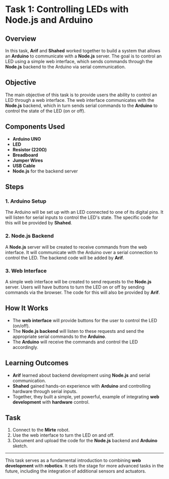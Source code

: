 # Task 1: Controlling LEDs with Node.js and Arduino

## Overview
In this task, **Arif** and **Shahed** worked together to build a system that allows an **Arduino** to communicate with a **Node.js** server. The goal is to control an LED using a simple web interface, which sends commands through the **Node.js** backend to the Arduino via serial communication.

## Objective
The main objective of this task is to provide users the ability to control an LED through a web interface. The web interface communicates with the **Node.js** backend, which in turn sends serial commands to the **Arduino** to control the state of the LED (on or off).

## Components Used
- **Arduino UNO**
- **LED**
- **Resistor (220Ω)**
- **Breadboard**
- **Jumper Wires**
- **USB Cable**
- **Node.js** for the backend server

## Steps

### 1. Arduino Setup
The Arduino will be set up with an LED connected to one of its digital pins. It will listen for serial inputs to control the LED's state. The specific code for this will be provided by **Shahed**.

### 2. Node.js Backend
A **Node.js** server will be created to receive commands from the web interface. It will communicate with the Arduino over a serial connection to control the LED. The backend code will be added by **Arif**.

### 3. Web Interface
A simple web interface will be created to send requests to the **Node.js** server. Users will have buttons to turn the LED on or off by sending commands via the browser. The code for this will also be provided by **Arif**.

## How It Works
- The **web interface** will provide buttons for the user to control the LED (on/off).
- The **Node.js backend** will listen to these requests and send the appropriate serial commands to the **Arduino**.
- The **Arduino** will receive the commands and control the LED accordingly.

## Learning Outcomes
- **Arif** learned about backend development using **Node.js** and serial communication.
- **Shahed** gained hands-on experience with **Arduino** and controlling hardware through serial inputs.
- Together, they built a simple, yet powerful, example of integrating **web development** with **hardware** control.

## Task
1. Connect to the **Mirte** robot.
2. Use the web interface to turn the LED on and off.
3. Document and upload the code for the **Node.js** backend and **Arduino** sketch.

---

This task serves as a fundamental introduction to combining **web development** with **robotics**. It sets the stage for more advanced tasks in the future, including the integration of additional sensors and actuators.
